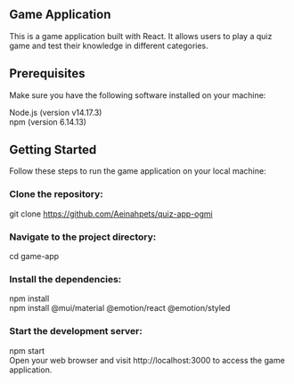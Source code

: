 ## Game Application
This is a game application built with React. It allows users to play a quiz game and test their knowledge in different categories.

## Prerequisites
Make sure you have the following software installed on your machine:

Node.js (version v14.17.3)\
npm (version 6.14.13)

## Getting Started
Follow these steps to run the game application on your local machine:

### Clone the repository:
git clone https://github.com/Aeinahpets/quiz-app-ogmi

### Navigate to the project directory:
cd game-app

### Install the dependencies:
npm install\
npm install @mui/material @emotion/react @emotion/styled

### Start the development server:
npm start\
Open your web browser and visit http://localhost:3000 to access the game application.
